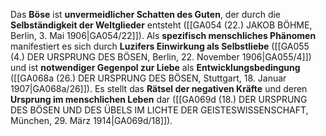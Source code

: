 
Das **Böse** ist **unvermeidlicher Schatten des Guten**, der durch die **Selbständigkeit der Weltglieder** entsteht ([[GA054 (22.) JAKOB BÖHME, Berlin, 3. Mai 1906|GA054/22]]). Als **spezifisch menschliches Phänomen** manifestiert es sich durch **Luzifers Einwirkung als Selbstliebe** ([[GA055 (4.) DER URSPRUNG DES BÖSEN, Berlin, 22. November 1906|GA055/4]]) und ist **notwendiger Gegenpol zur Liebe** als **Entwicklungsbedingung** ([[GA068a (26.) DER URSPRUNG DES BÖSEN, Stuttgart, 18. Januar 1907|GA068a/26]]). Es stellt das **Rätsel der negativen Kräfte** und deren **Ursprung im menschlichen Leben** dar ([[GA069d (18.) DER URSPRUNG DES BÖSEN UND DES ÜBELS IM LICHTE DER GEISTESWISSENSCHAFT, München, 29. März 1914|GA069d/18]]).

